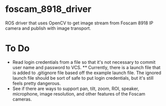 foscam_8918_driver
======

ROS driver that uses OpenCV to get image stream from Foscam 8918 IP camera and publish with image transport.

To Do
======

 * Read login credentials from a file so that it's not necessary to commit user name and password to VCS.
   ** Currently, there is a launch file that is added to .gitignore file based off the example launch file. The ignored launch file should be sort of safe to put login credentials, but it's still feels pretty dangerous.
 * See if there are ways to support pan, tilt, zoom, ROI, speaker, microphone, image resolution, and other features of the Foscam cameras.
